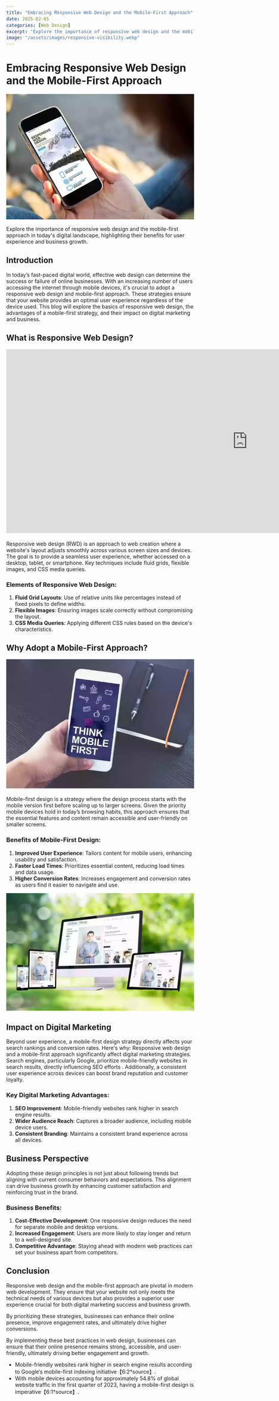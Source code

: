 ```yaml
---
title: "Embracing Responsive Web Design and the Mobile-First Approach"
date: 2025-02-05
categories: [Web Design]
excerpt: "Explore the importance of responsive web design and the mobile-first approach in today's digital landscape, highlighting their benefits for user experience and business growth."
image: "/assets/images/responsive-visibility.webp"
---
```


# Embracing Responsive Web Design and the Mobile-First Approach

!["A mobile phone showing responsive design."](/assets/images/responsive-visibility.webp)


<p>Explore the importance of responsive web design and the mobile-first approach in today's digital landscape, highlighting their benefits for user experience and business growth.</p>

## Introduction
In today’s fast-paced digital world, effective web design can determine the success or failure of online businesses. With an increasing number of users accessing the internet through mobile devices, it's crucial to adopt a responsive web design and mobile-first approach. These strategies ensure that your website provides an optimal user experience regardless of the device used. This blog will explore the basics of responsive web design, the advantages of a mobile-first strategy, and their impact on digital marketing and business.


## What is Responsive Web Design?

<div class="youtube div">
<iframe width="1294" height="493" src="https://www.youtube.com/embed/Ayu1pa2UWj4" title="Short Responsive Design Example" frameborder="0" allow="accelerometer; autoplay; clipboard-write; encrypted-media; gyroscope; picture-in-picture; web-share" referrerpolicy="strict-origin-when-cross-origin" allowfullscreen></iframe>
</div>
<br>
Responsive web design (RWD) is an approach to web creation where a website's layout adjusts smoothly across various screen sizes and devices. The goal is to provide a seamless user experience, whether accessed on a desktop, tablet, or smartphone. Key techniques include fluid grids, flexible images, and CSS media queries.

### Elements of Responsive Web Design:
1. **Fluid Grid Layouts**: Use of relative units like percentages instead of fixed pixels to define widths.
2. **Flexible Images**: Ensuring images scale correctly without compromising the layout.
3. **CSS Media Queries**: Applying different CSS rules based on the device's characteristics.

## Why Adopt a Mobile-First Approach?

<div class="article-image-div1">
<img class="article-image1" src="/assets/images/mobile-first.webp" alt="a phone that shows on the screen the words 'Mobile First'">
</div><br>
Mobile-first design is a strategy where the design process starts with the mobile version first before scaling up to larger screens. Given the priority mobile devices hold in today’s browsing habits, this approach ensures that the essential features and content remain accessible and user-friendly on smaller screens.

### Benefits of Mobile-First Design:
1. **Improved User Experience**: Tailors content for mobile users, enhancing usability and satisfaction.
2. **Faster Load Times**: Prioritizes essential content, reducing load times and data usage.
3. **Higher Conversion Rates**: Increases engagement and conversion rates as users find it easier to navigate and use.

!["Computer, two tablets and a phone all showing the same website"](/assets/images/434098722_1102511367632445_4375115299046555709_n.webp)

## Impact on Digital Marketing
Beyond user experience, a mobile-first design strategy directly affects your search rankings and conversion rates. Here's why:
Responsive web design and a mobile-first approach significantly affect digital marketing strategies. Search engines, particularly Google, prioritize mobile-friendly websites in search results, directly influencing SEO efforts . Additionally, a consistent user experience across devices can boost brand reputation and customer loyalty.

### Key Digital Marketing Advantages:
1. **SEO Improvement**: Mobile-friendly websites rank higher in search engine results.
2. **Wider Audience Reach**: Captures a broader audience, including mobile device users.
3. **Consistent Branding**: Maintains a consistent brand experience across all devices.

## Business Perspective
Adopting these design principles is not just about following trends but aligning with current consumer behaviors and expectations. This alignment can drive business growth by enhancing customer satisfaction and reinforcing trust in the brand.

### Business Benefits:
1. **Cost-Effective Development**: One responsive design reduces the need for separate mobile and desktop versions.
2. **Increased Engagement**: Users are more likely to stay longer and return to a well-designed site.
3. **Competitive Advantage**: Staying ahead with modern web practices can set your business apart from competitors.


## Conclusion
Responsive web design and the mobile-first approach are pivotal in modern web development. They ensure that your website not only meets the technical needs of various devices but also provides a superior user experience crucial for both digital marketing success and business growth.

By prioritizing these strategies, businesses can enhance their online presence, improve engagement rates, and ultimately drive higher conversions.

By implementing these best practices in web design, businesses can ensure that their online presence remains strong, accessible, and user-friendly, ultimately driving better engagement and growth.

- Mobile-friendly websites rank higher in search engine results according to Google’s mobile-first indexing initiative【6:2†source】.
- With mobile devices accounting for approximately 54.8% of global website traffic in the first quarter of 2023, having a mobile-first design is imperative【6:1†source】.
